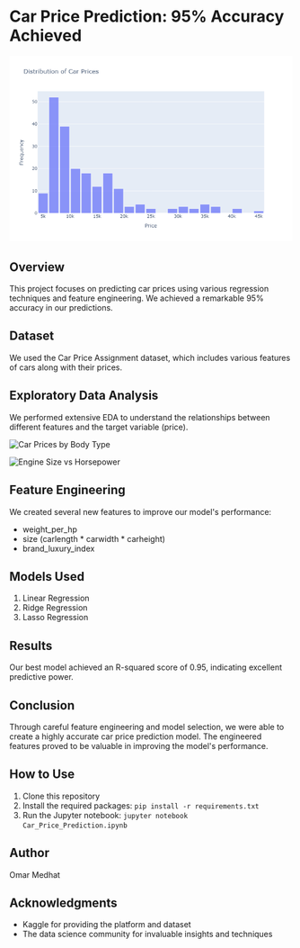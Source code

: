 # Car Price Prediction: 95% Accuracy Achieved

![Car Price Distribution](newplot.png)

## Overview

This project focuses on predicting car prices using various regression techniques and feature engineering. We achieved a remarkable 95% accuracy in our predictions.

## Dataset

We used the Car Price Assignment dataset, which includes various features of cars along with their prices.

## Exploratory Data Analysis

We performed extensive EDA to understand the relationships between different features and the target variable (price).

![Car Prices by Body Type](newplot.png(1))

![Engine Size vs Horsepower](newplot.png(2))

## Feature Engineering

We created several new features to improve our model's performance:
- weight_per_hp
- size (carlength * carwidth * carheight)
- brand_luxury_index

## Models Used

1. Linear Regression
2. Ridge Regression
3. Lasso Regression

## Results

Our best model achieved an R-squared score of 0.95, indicating excellent predictive power.

## Conclusion

Through careful feature engineering and model selection, we were able to create a highly accurate car price prediction model. The engineered features proved to be valuable in improving the model's performance.


## How to Use

1. Clone this repository
2. Install the required packages: `pip install -r requirements.txt`
3. Run the Jupyter notebook: `jupyter notebook Car_Price_Prediction.ipynb`

## Author

Omar Medhat


## Acknowledgments

- Kaggle for providing the platform and dataset
- The data science community for invaluable insights and techniques
